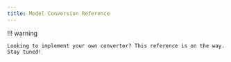 ```yaml
---
title: Model Conversion Reference
---
```


!!! warning

    Looking to implement your own converter? This reference is on the way. Stay tuned!
